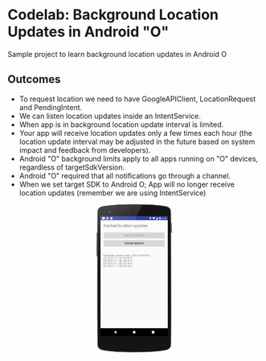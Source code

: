# Codelab: Background Location Updates in Android "O"

Sample project to learn background location updates in Android O

## Outcomes
* To request location we need to have GoogleAPIClient, LocationRequest and PendingIntent.
* We can listen location updates inside an IntentService.
* When app is in background location update interval is limited.
* Your app will receive location updates only a few times each hour (the location update interval may be adjusted in the future based on system impact and feedback from developers).
* Android "O" background limits apply to all apps running on "O" devices, regardless of targetSdkVersion.
* Android "O" required that all notifications go through a channel.
* When we set target SDK to Android O; App will no longer receive location updates (remember we are using IntentService)

<p align="middle">
  <img src="/android/background-location-updates-android-o/screenshots/ss1.png" width="150" />
</p>
